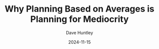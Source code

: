 ---
title: "Why Planning Based on Averages is Planning for Mediocrity"
date: 2024-11-15
description: "The problem with capacity-based planning and how it leads teams to deliberately underperform"
author: "Dave Huntley"
featured: true
---
